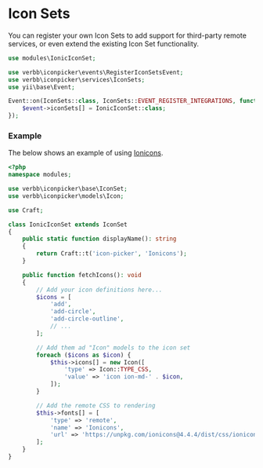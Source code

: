 # Icon Sets
You can register your own Icon Sets to add support for third-party remote services, or even extend the existing Icon Set functionality.

```php
use modules\IonicIconSet;

use verbb\iconpicker\events\RegisterIconSetsEvent;
use verbb\iconpicker\services\IconSets;
use yii\base\Event;

Event::on(IconSets::class, IconSets::EVENT_REGISTER_INTEGRATIONS, function(RegisterIconSetsEvent $event) {
    $event->iconSets[] = IonicIconSet::class;
});
```

### Example
The below shows an example of using [Ionicons](https://ionicons.com).

```php
<?php
namespace modules;

use verbb\iconpicker\base\IconSet;
use verbb\iconpicker\models\Icon;

use Craft;

class IonicIconSet extends IconSet
{
    public static function displayName(): string
    {
        return Craft::t('icon-picker', 'Ionicons');
    }

    public function fetchIcons(): void
    {
        // Add your icon definitions here...
        $icons = [
            'add',
            'add-circle',
            'add-circle-outline',
            // ...
        ];

        // Add them ad "Icon" models to the icon set
        foreach ($icons as $icon) {
            $this->icons[] = new Icon([
                'type' => Icon::TYPE_CSS,
                'value' => 'icon ion-md-' . $icon,
            ]);
        }

        // Add the remote CSS to rendering
        $this->fonts[] = [
            'type' => 'remote',
            'name' => 'Ionicons',
            'url' => 'https://unpkg.com/ionicons@4.4.4/dist/css/ionicons.min.css',
        ];
    }
}
```